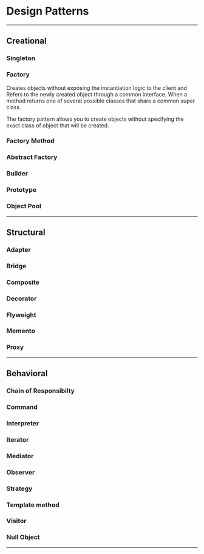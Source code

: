 # Design Patterns
---

## Creational

### Singleton

### Factory

Creates objects without exposing the instantiation logic to the client and Refers to the newly created object through a common interface. When a method returns one of several possible classes that share a common super class.

The factory pattern allows you to create objects without specifying the exact class of object that will be created.



### Factory Method

### Abstract Factory

### Builder

### Prototype

### Object Pool


---

## Structural 

### Adapter

### Bridge

### Composite

### Decorator

### Flyweight

### Memento

### Proxy


---

## Behavioral

### Chain of Responsibilty

### Command

### Interpreter

### Iterator

### Mediator

### Observer

### Strategy

### Template method

### Visitor

### Null Object

---
